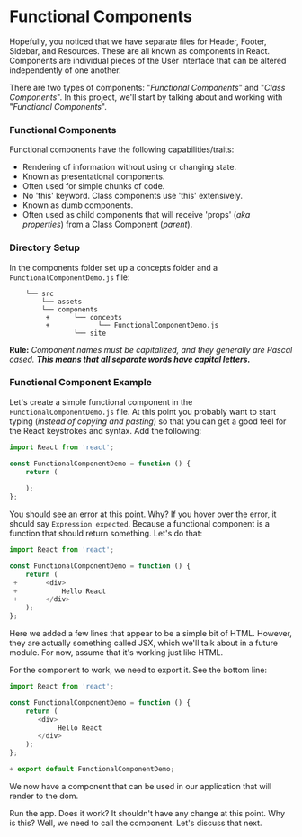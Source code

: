 # Functional Components
Hopefully, you noticed that we have separate files for Header, Footer, Sidebar, and Resources. These are all known as components in React. Components are individual pieces of the User Interface that can be altered independently of one another. 

There are two types of components: "*Functional Components*" and "*Class Components*". In this project, we'll start by talking about and working with "*Functional Components*".

### Functional Components
Functional components have the following capabilities/traits:

* Rendering of information without using or changing state.
* Known as presentational components.  
* Often used for simple chunks of code.
* No 'this' keyword. Class components use 'this' extensively.  
* Known as dumb components.
* Often used as child components that will receive 'props' (*aka properties*) from a Class Component (*parent*). 

### Directory Setup
In the components folder set up a concepts folder and a `FunctionalComponentDemo.js` file: 

```
    └── src
        └── assets
        └── components
         +      └── concepts
         +            └── FunctionalComponentDemo.js
                └── site
```

**Rule:** _Component names must be capitalized, and they generally are Pascal cased. **This means that all separate words have capital letters.**_

### Functional Component Example

Let's create a simple functional component in the `FunctionalComponentDemo.js` file. At this point you probably want to start typing (*instead of copying and pasting*) so that you can get a good feel for the React keystrokes and syntax. Add the following:

```js
import React from 'react';

const FunctionalComponentDemo = function () {
    return (
        
    );
};

```

You should see an error at this point. Why? If you hover over the error, it should say `Expression expected`. Because a functional component is a function that should return something. Let's do that:

```js
import React from 'react';

const FunctionalComponentDemo = function () {
    return (
 +       <div>
 +           Hello React
 +       </div>
    );
};
```

Here we added a few lines that appear to be a simple bit of HTML. However, they are actually something called JSX, which we'll talk about in a future module. For now, assume that it's working just like HTML.

For the component to work, we need to export it. See the bottom line:

```js
import React from 'react';

const FunctionalComponentDemo = function () {
    return (
       <div>
            Hello React
       </div>
    );
};

+ export default FunctionalComponentDemo;
```

We now have a component that can be used in our application that will render to the dom.

Run the app. Does it work? It shouldn't have any change at this point. Why is this? Well, we need to call the component. Let's discuss that next.


